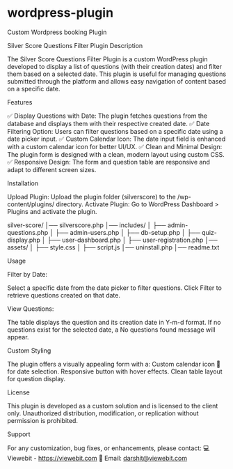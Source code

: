 # wordpress-plugin
Custom Wordpress booking Plugin

Silver Score Questions Filter Plugin
Description

The Silver Score Questions Filter Plugin is a custom WordPress plugin developed to display a list of questions (with their creation dates) and filter them based on a selected date. This plugin is useful for managing questions submitted through the platform and allows easy navigation of content based on a specific date.

Features

✅ Display Questions with Date: The plugin fetches questions from the database and displays them with their respective created date.
✅ Date Filtering Option: Users can filter questions based on a specific date using a date picker input.
✅ Custom Calendar Icon: The date input field is enhanced with a custom calendar icon for better UI/UX.
✅ Clean and Minimal Design: The plugin form is designed with a clean, modern layout using custom CSS.
✅ Responsive Design: The form and question table are responsive and adapt to different screen sizes.

Installation

Upload Plugin: Upload the plugin folder (silverscore) to the /wp-content/plugins/ directory.
Activate Plugin: Go to WordPress Dashboard > Plugins and activate the plugin.

silver-score/
│── silverscore.php
│── includes/
│   ├── admin-questions.php
│   ├── admin-users.php
│   ├── db-setup.php
│   ├── quiz-display.php
│   ├── user-dashboard.php
│   ├── user-registration.php
│── assets/
│   ├── style.css
│   ├── script.js
│── uninstall.php
│── readme.txt


Usage

Filter by Date:

Select a specific date from the date picker to filter questions.
Click Filter to retrieve questions created on that date.

View Questions:

The table displays the question and its creation date in Y-m-d format.
If no questions exist for the selected date, a No questions found message will appear.

Custom Styling

The plugin offers a visually appealing form with a:
Custom calendar icon 📅 for date selection.
Responsive button with hover effects.
Clean table layout for question display.

License

This plugin is developed as a custom solution and is licensed to the client only. Unauthorized distribution, modification, or replication without permission is prohibited.

Support

For any customization, bug fixes, or enhancements, please contact:
💻 Viewebit - https://viewebit.com
📧 Email: darshit@viewebit.com
